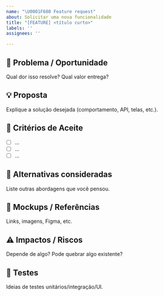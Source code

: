 ```yaml
---
name: "\U0001F680 Feature request"
about: Solicitar uma nova funcionalidade
title: "[FEATURE] <título curto>"
labels: ''
assignees: ''

---
```


## 🎯 Problema / Oportunidade
Qual dor isso resolve? Qual valor entrega?

## 💡 Proposta
Explique a solução desejada (comportamento, API, telas, etc.).

## 📐 Critérios de Aceite
- [ ] ...
- [ ] ...
- [ ] ...

## 🔁 Alternativas consideradas
Liste outras abordagens que você pensou.

## 📸 Mockups / Referências
Links, imagens, Figma, etc.

## ⚠️ Impactos / Riscos
Depende de algo? Pode quebrar algo existente?

## 🧪 Testes
Ideias de testes unitários/integração/UI.
